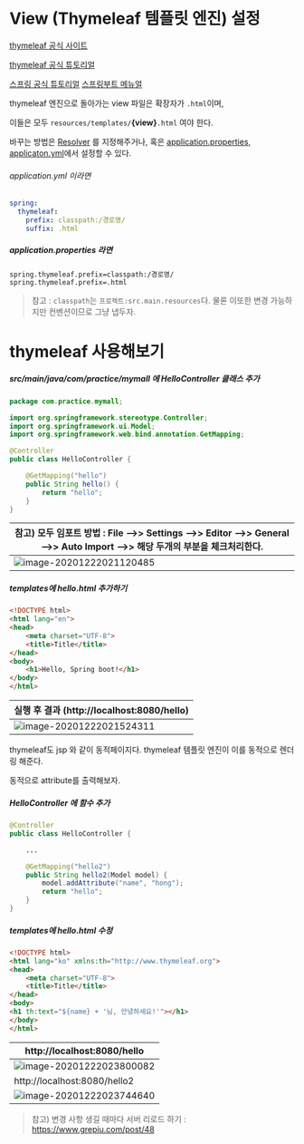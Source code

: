 # View (Thymeleaf 템플릿 엔진) 설정

[thymeleaf 공식 사이트](https://www.thymeleaf.org/)

[thymeleaf 공식 튜토리얼](https://www.thymeleaf.org/doc/tutorials/3.0/thymeleafspring.html)

[스프링 공식 튜토리얼](https://spring.io/guides/gs/serving-web-content/)
[스프링부트 메뉴얼](https://docs.spring.io/spring-boot/docs/2.1.6.RELEASE/reference/html/boot-features-developing-web-applications.html#boot-features-spring-mvc-templateengines)

thymeleaf 엔진으로 돌아가는 view 파일은 확장자가 `.html`이며, 

이들은 모두 `resources/templates/`**{view}**`.html` 여야 한다.

바꾸는 방법은 [Resolver](https://www.thymeleaf.org/doc/tutorials/3.0/thymeleafspring.html#the-springstandard-dialect) 를 지정해주거나, 혹은 [application.properties, applicaton.yml](https://www.baeldung.com/spring-thymeleaf-template-directory)에서 설정할 수 있다.

###### application.yml 이라면

```yaml
spring:
  thymeleaf:
    prefix: classpath:/경로명/
    suffix: .html
```



##### application.properties 라면

```properties
spring.thymeleaf.prefix=classpath:/경로명/
spring.thymeleaf.prefix=.html
```

> 참고 : `classpath`는 `프로젝트:src.main.resources`다. 물론 이또한 변경 가능하지만 컨벤션이므로 그냥 냅두자.





# thymeleaf 사용해보기

##### src/main/java/com/practice/mymall 에 HelloController 클래스 추가

```java
package com.practice.mymall;

import org.springframework.stereotype.Controller;
import org.springframework.ui.Model;
import org.springframework.web.bind.annotation.GetMapping;

@Controller
public class HelloController {

    @GetMapping("hello")
    public String hello() {
        return "hello";
    }
}
```



| 참고) 모두 임포트 방법 : File –>> Settings –>> Editor –>> General –>> Auto Import –>> 해당 두개의 부분을 체크처리한다. |
| ------------------------------------------------------------ |
| ![image-20201222021120485](C:\Users\Sera\AppData\Roaming\Typora\typora-user-images\image-20201222021120485.png) |



##### templates에 hello.html 추가하기

```html
<!DOCTYPE html>
<html lang="en">
<head>
    <meta charset="UTF-8">
    <title>Title</title>
</head>
<body>
    <h1>Hello, Spring boot!</h1>
</body>
</html>
```



| 실행 후 결과 (http://localhost:8080/hello)                   |
| ------------------------------------------------------------ |
| ![image-20201222021524311](C:\Users\Sera\AppData\Roaming\Typora\typora-user-images\image-20201222021524311.png) |



thymeleaf도 jsp 와 같이 동적페이지다. thymeleaf 템플릿 엔진이 이를 동적으로 렌더링 해준다.

동적으로 attribute를 출력해보자.

##### HelloController 에 함수 추가

```java
@Controller
public class HelloController {

    ...

    @GetMapping("hello2")
    public String hello2(Model model) {
        model.addAttribute("name", "hong");
        return "hello";
    }
}
```



##### templates에 hello.html 수정

```html
<!DOCTYPE html>
<html lang="ko" xmlns:th="http://www.thymeleaf.org">
<head>
    <meta charset="UTF-8">
    <title>Title</title>
</head>
<body>
<h1 th:text="${name} + '님, 안녕하세요!'"></h1>
</body>
</html>
```

| http://localhost:8080/hello                                  |
| ------------------------------------------------------------ |
| ![image-20201222023800082](C:\Users\Sera\AppData\Roaming\Typora\typora-user-images\image-20201222023800082.png) |
| http://localhost:8080/hello2                                 |
| ![image-20201222023744640](C:\Users\Sera\AppData\Roaming\Typora\typora-user-images\image-20201222023744640.png) |



> 참고) 변경 사항 생길 때마다 서버 리로드 하기 : https://www.grepiu.com/post/48